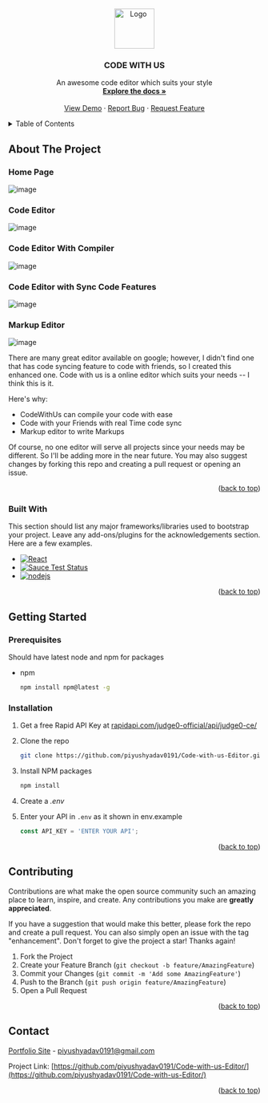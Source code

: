 
<a name="readme-top"></a>


<!-- PROJECT SHIELDS -->
<!--
*** I'm using markdown "reference style" links for readability.
*** Reference links are enclosed in brackets [ ] instead of parentheses ( ).
*** See the bottom of this document for the declaration of the reference variables
*** for contributors-url, forks-url, etc. This is an optional, concise syntax you may use.
*** https://www.markdownguide.org/basic-syntax/#reference-style-links
-->


<!-- PROJECT LOGO -->
<br />
<div align="center">
  <a href=https://github.com/piyushyadav0191/Code-with-us-Editor/">
    <img src="https://user-images.githubusercontent.com/84402719/200099751-6f0d7c68-7028-401b-b196-76ef22e7453e.png" alt="Logo" width="80" height="80">
  </a>

  <h3 align="center">CODE WITH US</h3>

  <p align="center">
    An awesome code editor which suits your style
    <br />
    <a href="https://github.com/piyushyadav0191/Code-with-us-Editor/blob/master/README.md"><strong>Explore the docs »</strong></a>
    <br />
    <br />
    <a href="https://codewithus.vercel.app/">View Demo</a>
    ·
    <a href="https://github.com/piyushyadav0191/Code-with-us-Editor/issues">Report Bug</a>
    ·
    <a href="https://github.com/piyushyadav0191/Code-with-us-Editor/issues">Request Feature</a>
  </p>
</div>



<!-- TABLE OF CONTENTS -->
<details>
  <summary>Table of Contents</summary>
  <ol>
    <li>
      <a href="#about-the-project">About The Project</a>
      <ul>
        <li><a href="#built-with">Built With</a></li>
      </ul>
    </li>
    <li>
      <a href="#getting-started">Getting Started</a>
      <ul>
        <li><a href="#prerequisites">Prerequisites</a></li>
        <li><a href="#installation">Installation</a></li>
      </ul>
    
    <ul>
    <li><a href="#contributing">Contributing</a></li>
    
    <li><a href="#contact">Contact</a></li>
</ul>
   
  </ol>
</details>



<!-- ABOUT THE PROJECT -->
## About The Project

### Home Page

![image](https://user-images.githubusercontent.com/84402719/200099911-23b37947-0b0e-4cfc-b7a9-bf86470312c4.png)

### Code Editor 
![image](https://user-images.githubusercontent.com/84402719/200099948-cc25e708-c672-4346-b26d-852fb5d559c1.png)

### Code Editor With Compiler
![image](https://user-images.githubusercontent.com/84402719/200100143-ddcdce26-0331-49e0-b69c-b0b78ddcd12a.png)

### Code Editor with Sync Code Features
![image](https://user-images.githubusercontent.com/84402719/200100195-6c6262a6-1b39-4a6e-972c-430867d14070.png)

### Markup Editor
![image](https://user-images.githubusercontent.com/84402719/200100242-3970a224-2fe0-4ce0-ae10-229de3255fde.png)


There are many great editor available on google; however, I didn't find one that has code syncing feature to code with friends, so I created this enhanced one. Code with us is a online editor which suits your needs -- I think this is it.

Here's why:
* CodeWithUs can compile your code with ease 
* Code with your Friends with real Time code sync
* Markup editor to write Markups

Of course, no one editor will serve all projects since your needs may be different. So I'll be adding more in the near future. You may also suggest changes by forking this repo and creating a pull request or opening an issue. 


<p align="right">(<a href="#readme-top">back to top</a>)</p>



### Built With

This section should list any major frameworks/libraries used to bootstrap your project. Leave any add-ons/plugins for the acknowledgements section. Here are a few examples.

* [![React][React.js]][React-url]
* [![Sauce Test Status](https://saucelabs.com/browser-matrix/socket.svg)](https://saucelabs.com/u/socket)
* [![nodejs](https://badges.aleen42.com/src/node.svg)](nodejs.org)

<p align="right">(<a href="#readme-top">back to top</a>)</p>



<!-- GETTING STARTED -->
## Getting Started



### Prerequisites

Should have latest node and npm for packages 
* npm
  ```sh
  npm install npm@latest -g
  ```

### Installation

1. Get a free Rapid API Key at [rapidapi.com/judge0-official/api/judge0-ce/](rapidapi.com/judge0-official/api/judge0-ce/)
2. Clone the repo
   ```sh
   git clone https://github.com/piyushyadav0191/Code-with-us-Editor.git
   ```
3. Install NPM packages
   ```sh
   npm install
   ```
4. Create a *.env*
   
5. Enter your API in `.env` as it shown in env.example 
   ```js
   const API_KEY = 'ENTER YOUR API';
   ```

<p align="right">(<a href="#readme-top">back to top</a>)</p>


<!-- CONTRIBUTING -->
## Contributing

Contributions are what make the open source community such an amazing place to learn, inspire, and create. Any contributions you make are **greatly appreciated**.

If you have a suggestion that would make this better, please fork the repo and create a pull request. You can also simply open an issue with the tag "enhancement".
Don't forget to give the project a star! Thanks again!

1. Fork the Project
2. Create your Feature Branch (`git checkout -b feature/AmazingFeature`)
3. Commit your Changes (`git commit -m 'Add some AmazingFeature'`)
4. Push to the Branch (`git push origin feature/AmazingFeature`)
5. Open a Pull Request

<p align="right">(<a href="#readme-top">back to top</a>)</p>


<!-- CONTACT -->
## Contact

 [Portfolio Site](https://piyushyadav.tk) - piyushyadav0191@gmail.com

Project Link: [https://github.com/piyushyadav0191/Code-with-us-Editor/](https://github.com/piyushyadav0191/Code-with-us-Editor/)

<p align="right">(<a href="#readme-top">back to top</a>)</p>


[React.js]: https://img.shields.io/badge/React-20232A?style=for-the-badge&logo=react&logoColor=61DAFB
[React-url]: https://reactjs.org/
